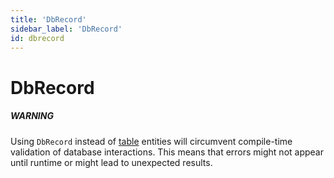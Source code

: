 ```yaml
---
title: 'DbRecord'
sidebar_label: 'DbRecord'
id: dbrecord
---
```


DbRecord
========

##### WARNING

Using `DbRecord` instead of [table](/database/data-types/table-entities/) entities will circumvent compile-time validation of database interactions. This means that errors might not appear until runtime or might lead to unexpected results.